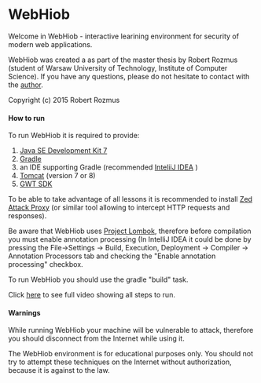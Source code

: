 # WebHiob

Welcome in WebHiob - interactive learining environment for security of modern web applications.

WebHiob was created a as part of the master thesis by Robert Rozmus (student of Warsaw University of Technology, Institute  of Computer Science).
If you have any questions, please do not hesitate to contact with the <a href="mailto:robertrozmusjob@gmail.com">author</a>.

Copyright (c) 2015 Robert Rozmus

<h4>How to run</h4>

To run WebHiob it is required to provide:
<ol>
  <li>  <a href="http://www.oracle.com/technetwork/java/javase/downloads/jdk7-downloads-1880260.html">Java SE Development Kit 7  </a> </li>
<li> <a href="https://gradle.org">Gradle</a> </li>
<li> an IDE supporting Gradle (recommended  <a href="https://www.jetbrains.com/idea">InteliiJ IDEA</a> )</li>
<li> <a href="http://tomcat.apache.org">Tomcat</a> (version 7 or 8) </li>
<li> <a href="http://www.gwtproject.org/download.html">GWT SDK</a> </li>
</ol>

To be able to take advantage of all lessons it is recommended to install <a href="https://www.owasp.org/index.php/OWASP_Zed_Attack_Proxy_Project">Zed Attack Proxy</a> (or
similar tool allowing to intercept HTTP requests and responses).

Be aware that WebHiob uses <a href="https://projectlombok.org/index.html">Project Lombok</a>, therefore before compilation you must enable annotation processing (In IntelliJ IDEA it could be done by pressing the File->Settings -> Build, Execution, Deployment -> Compiler -> Annotation Processors tab and checking the "Enable annotation processing" checkbox.

To run WebHiob you should use the gradle "build" task.

Click <a href="https://www.youtube.com/watch?v=BPk--ovzrDU">here</a>  to see full video showing all steps to run.



<h4>Warnings</h4>
While running WebHiob your machine will be vulnerable to attack, therefore you should disconnect from the Internet while using it.

The WebHiob environment is for educational purposes only. You should not try to attempt these techniques on the Internet without authorization, because it is against to the law.

